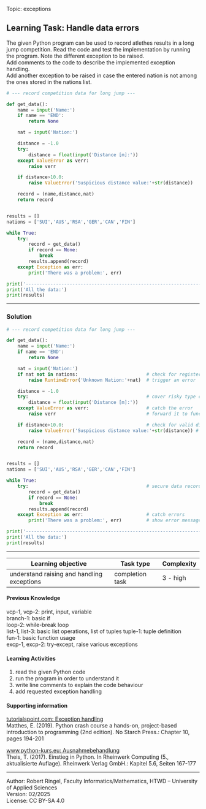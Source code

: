 Topic: exceptions

## Learning Task: Handle data errors

The given Python program can be used to record atlethes results in a long jump competition.
Read the code and test the implementation by running the program. Note the different exception to be raised.  
Add comments to the code to describe the implemented exception handling.  
Add another exception to be raised in case the entered nation is not among the ones stored in the nations list.

``` python
# --- record competition data for long jump ---

def get_data():
	name = input('Name:')
	if name == 'END':
		return None

	nat = input('Nation:')		

	distance = -1.0
	try:
		distance = float(input('Distance [m]:'))
	except ValueError as verr:
		raise verr

	if distance>10.0:
		raise ValueError('Suspicious distance value:'+str(distance))

	record = (name,distance,nat)
	return record


results = []
nations = ['SUI','AUS','RSA','GER','CAN','FIN']

while True:
	try:
		record = get_data()
		if record == None:
			break	
		results.append(record)
	except Exception as err:
		print('There was a problem:', err)

print('---------------------------------------------------------------------')
print('All the data:')
print(results)
```

---------------------------------------

### Solution

``` python
# --- record competition data for long jump ---

def get_data():
	name = input('Name:')
	if name == 'END':
		return None

	nat = input('Nation:')		
	if nat not in nations:			               # check for registered nation
		raise RuntimeError('Unknown Nation:'+nat)  # trigger an error

	distance = -1.0
	try:                                           # cover risky type conversion
		distance = float(input('Distance [m]:'))
	except ValueError as verr:                     # catch the error
		raise verr                                 # forward it to function output

	if distance>10.0:                              # check for valid distance
		raise ValueError('Suspicious distance value:'+str(distance)) # trigger error

	record = (name,distance,nat)
	return record


results = []
nations = ['SUI','AUS','RSA','GER','CAN','FIN']

while True:
	try:                                           # secure data recording
		record = get_data()
		if record == None:
			break	
		results.append(record)
	except Exception as err:                       # catch errors
		print('There was a problem:', err)         # show error messages

print('---------------------------------------------------------------------')
print('All the data:')
print(results)
```

---------------------------------------

| **Learning objective**                         | **Task type**   | **Complexity** |
| ---------------------------------------------- | --------------- | -------------- |
| understand raising and handling exceptions     | completion task | 3 - high       |  

#### Previous Knowledge

vcp-1, vcp-2: print, input, variable  
branch-1: basic if  
loop-2: while-break loop  
list-1, list-3: basic list operations, list of tuples
tuple-1: tuple definition  
fun-1: basic function usage  
excp-1, excp-2: try-except, raise various exceptions

#### Learning Activities

1) read the given Python code
2) run the program in order to understand it  
3) write line comments to explain the code behaviour
4) add requested exception handling

#### Supporting information

[tutorialspoint.com: Exception handling](https://www.tutorialspoint.com/python/python_tryexcept_block.htm)  
Matthes, E. (2019). Python crash course a hands-on, project-based introduction to programming (2nd edition). No Starch Press.: Chapter 10, pages 194-201  

[www.python-kurs.eu: Ausnahmebehandlung](https://www.python-kurs.eu/python3_ausnahmebehandlung.php)  
Theis, T. (2017). Einstieg in Python. In Rheinwerk Computing (5., aktualisierte Auflage). Rheinwerk Verlag GmbH.: Kapitel 5.6, Seiten 167-177

---------------------------------------
Author: Robert Ringel, Faculty Informatics/Mathematics, HTWD – University of Applied Sciences  
Version: 02/2025  
License: CC BY-SA 4.0
